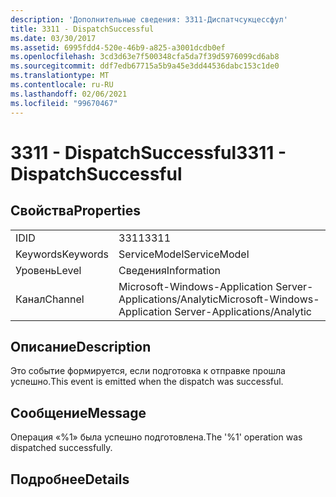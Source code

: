 ```yaml
---
description: 'Дополнительные сведения: 3311-Диспатчсукцессфул'
title: 3311 - DispatchSuccessful
ms.date: 03/30/2017
ms.assetid: 6995fdd4-520e-46b9-a825-a3001dcdb0ef
ms.openlocfilehash: 3cd3d63e7f500348cfa5da7f39d5976099cd6ab8
ms.sourcegitcommit: ddf7edb67715a5b9a45e3dd44536dabc153c1de0
ms.translationtype: MT
ms.contentlocale: ru-RU
ms.lasthandoff: 02/06/2021
ms.locfileid: "99670467"
---
```

# <a name="3311---dispatchsuccessful"></a><span data-ttu-id="7595d-103">3311 - DispatchSuccessful</span><span class="sxs-lookup"><span data-stu-id="7595d-103">3311 - DispatchSuccessful</span></span>

## <a name="properties"></a><span data-ttu-id="7595d-104">Свойства</span><span class="sxs-lookup"><span data-stu-id="7595d-104">Properties</span></span>  
  
|||  
|-|-|  
|<span data-ttu-id="7595d-105">ID</span><span class="sxs-lookup"><span data-stu-id="7595d-105">ID</span></span>|<span data-ttu-id="7595d-106">3311</span><span class="sxs-lookup"><span data-stu-id="7595d-106">3311</span></span>|  
|<span data-ttu-id="7595d-107">Keywords</span><span class="sxs-lookup"><span data-stu-id="7595d-107">Keywords</span></span>|<span data-ttu-id="7595d-108">ServiceModel</span><span class="sxs-lookup"><span data-stu-id="7595d-108">ServiceModel</span></span>|  
|<span data-ttu-id="7595d-109">Уровень</span><span class="sxs-lookup"><span data-stu-id="7595d-109">Level</span></span>|<span data-ttu-id="7595d-110">Сведения</span><span class="sxs-lookup"><span data-stu-id="7595d-110">Information</span></span>|  
|<span data-ttu-id="7595d-111">Канал</span><span class="sxs-lookup"><span data-stu-id="7595d-111">Channel</span></span>|<span data-ttu-id="7595d-112">Microsoft-Windows-Application Server-Applications/Analytic</span><span class="sxs-lookup"><span data-stu-id="7595d-112">Microsoft-Windows-Application Server-Applications/Analytic</span></span>|  
  
## <a name="description"></a><span data-ttu-id="7595d-113">Описание</span><span class="sxs-lookup"><span data-stu-id="7595d-113">Description</span></span>  

 <span data-ttu-id="7595d-114">Это событие формируется, если подготовка к отправке прошла успешно.</span><span class="sxs-lookup"><span data-stu-id="7595d-114">This event is emitted when the dispatch was successful.</span></span>  
  
## <a name="message"></a><span data-ttu-id="7595d-115">Сообщение</span><span class="sxs-lookup"><span data-stu-id="7595d-115">Message</span></span>  

 <span data-ttu-id="7595d-116">Операция «%1» была успешно подготовлена.</span><span class="sxs-lookup"><span data-stu-id="7595d-116">The '%1' operation was dispatched successfully.</span></span>  
  
## <a name="details"></a><span data-ttu-id="7595d-117">Подробнее</span><span class="sxs-lookup"><span data-stu-id="7595d-117">Details</span></span>
